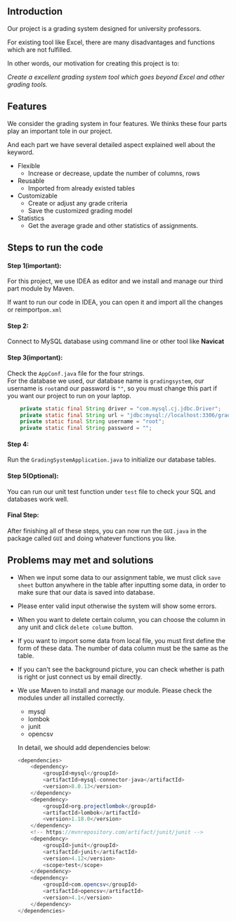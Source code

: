 ## Introduction
Our project is a grading system designed for university professors.

For existing tool like Excel, there are many disadvantages and functions which are not fulfilled. 

In other words, our motivation for creating this project is to:  

*Create a excellent grading system tool which goes beyond Excel and other grading tools.*

## Features
We consider the grading system in four features. We thinks these four parts play an important tole in our project. 

And each part we have several detailed aspect explained well about the keyword. 

- Flexible
  * Increase or decrease, update the number of columns, rows
- Reusable
  * Imported from already existed tables
- Customizable
  * Create or adjust any grade criteria 
  * Save the customized grading model 
- Statistics
  * Get the average grade and other statistics of assignments.
  
## Steps to run the code
#### Step 1(important):
For this project, we use IDEA as editor and we install and manage our third part module by Maven.

If want to run our code in IDEA, you can open it and import all the changes or reimport``pom.xml``

#### Step 2:  
Connect to MySQL database using command line or other tool like **Navicat**
#### Step 3(important):
Check the ``AppConf.java`` file for the four strings.  
For the database we used, our database name is ``gradingsystem``, our username is ``root``and our password is ``""``, so you must change this part if you want our project to run on your laptop.
```java
    private static final String driver = "com.mysql.cj.jdbc.Driver";
    private static final String url = "jdbc:mysql://localhost:3306/gradingsystem?useUnicode=true&characterEncoding=utf-8&serverTimezone=UTC&useSSL=false";
    private static final String username = "root";
    private static final String password = "";
```
#### Step 4:
Run the ``GradingSystemApplication.java`` to initialize our database tables.
#### Step 5(Optional):
You can run our unit test function under ``test`` file to check your SQL and databases work well.
#### Final Step:
After finishing all of these steps, you can now run the ``GUI.java`` in the package called ``GUI`` and doing whatever functions you like.

## Problems may met and solutions
- When we input some data to our assignment table, we must click ``save sheet`` button anywhere in the table after inputting some data, in order to make sure that our data is saved into database.

- Please enter valid input otherwise the system will show some errors.

- When you want to delete certain column, you can choose the column in any unit and click ``delete colume`` button.

- If you want to import some data from local file, you must first define the form of these data. The number of data column must be the same as the table.

- If you can't see the background picture, you can check whether is path is right or just connect us by email directly.

- We use Maven to install and manage our module. 
Please check the modules under all installed correctly.
    - mysql
    - lombok
    - junit
    - opencsv  

  In detail, we should add dependencies below:
    ```java
    <dependencies>
        <dependency>
            <groupId>mysql</groupId>
            <artifactId>mysql-connector-java</artifactId>
            <version>8.0.13</version>
        </dependency>
        <dependency>
            <groupId>org.projectlombok</groupId>
            <artifactId>lombok</artifactId>
            <version>1.18.0</version>
        </dependency>
        <!-- https://mvnrepository.com/artifact/junit/junit -->
        <dependency>
            <groupId>junit</groupId>
            <artifactId>junit</artifactId>
            <version>4.12</version>
            <scope>test</scope>
        </dependency>
        <dependency>
            <groupId>com.opencsv</groupId>
            <artifactId>opencsv</artifactId>
            <version>4.1</version>
        </dependency>
    </dependencies>
    ```


  




